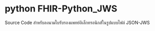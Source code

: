 # python FHIR-Python_JWS
Source Code สำหรับลงนามใบรับรองแพทย์อิเล็กทรอนิกส์ในรูปแบบไฟล์ JSON-JWS
 
 
